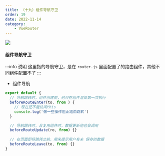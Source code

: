 ```yaml
---
title: （十九）组件导航守卫
order: 19
date: 2022-11-14
category:
    - VueRouter
---
```


![](https://image.zswei.xyz/img/202211132216232.png)

#### 组件导航守卫
:::info 说明
这里指的导航守卫，是在 `router.js` 里面配置了的路由组件，其他不同组件配置不了
:::

- 组件导航
```js
export default {
  // 导航跳转时，组件创建前，他只在组件渲染第一次执行
  beforeRouteEnter(to, from ) {
    // 现在还不能访问this
    console.log('做一些操作阻止路由跳转')
  }

  // 导航跳转时，且复用组件时，数据更新他也会调用
  beforeRouteUpdate(ro, from) {}
  
  // 在页面即将跳转之前，用来提示用户有未 保存的数据
  beforeRouteLeave(to, from) {}
}
```